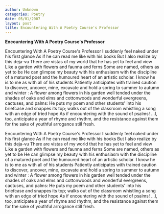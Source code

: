 ```yaml
---
author: Unknown
categories: Poetry
date: 05/01/2007
layout: post
title: Encountering With A Poetry Course's Professor
---
```


**Encountering With A Poetry Course's Professor**

Encountering With A Poetry Course's Professor
I suddenly feel naked under his first glance
As if he can read me like with his books
But I also realize by this deja-vu
There are vistas of my world that he
has yet to feel and view
Like a garden with flowers and faunna and ferns
Some are named, others as yet to be
He can glimpse my beauty with his enthusiasm
with the discipline of a matured poet
and the humoured heart of an artistic scholar.
I know he is to me as with all of his students
Patiently anticipates with trained caution
to discover, uncover, mine, excavate and hold
a spring to summer to autumn and winter
: A flower among flowers in his garden well tended
under the shades of oaks and elms and cottonwoods
and wonderful evergreens, cactuses, and palms:
He puts my poem and other students'
into his briefcase and snappes its top;
walks out of the classroom
whistling a song with an edge of tried hope
As if encountering with the sound of psalms!
...I, too, anticipate a year of rhyme and rhythm,
and the resistance against them
for the sake of youthful arrogance still fresh.

Encountering With A Poetry Course's Professor
I suddenly feel naked under his first glance
As if he can read me like with his books
But I also realize by this deja-vu
There are vistas of my world that he
has yet to feel and view
Like a garden with flowers and faunna and ferns
Some are named, others as yet to be
He can glimpse my beauty with his enthusiasm
with the discipline of a matured poet
and the humoured heart of an artistic scholar.
I know he is to me as with all of his students
Patiently anticipates with trained caution
to discover, uncover, mine, excavate and hold
a spring to summer to autumn and winter
: A flower among flowers in his garden well tended
under the shades of oaks and elms and cottonwoods
and wonderful evergreens, cactuses, and palms:
He puts my poem and other students'
into his briefcase and snappes its top;
walks out of the classroom
whistling a song with an edge of tried hope
As if encountering with the sound of psalms!
...I, too, anticipate a year of rhyme and rhythm,
and the resistance against them
for the sake of youthful arrogance still fresh.
